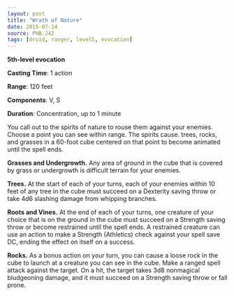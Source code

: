 ```yaml
---
layout: post
title: "Wrath of Nature"
date: 2015-07-14
source: PHB.242
tags: [druid, ranger, level5, evocation]
---
```


**5th-level evocation**

**Casting Time**: 1 action

**Range**: 120 feet

**Components**: V, S

**Duration**: Concentration, up to 1 minute

You call out to the spirits of nature to rouse them against your enemies. Choose a point you can see within range. The spirits cause. trees, rocks, and grasses
in a 60-foot cube centered on that point to become animated until the spell ends.

**Grasses and Undergrowth.** Any area of ground in the cube that is covered by grass or undergrowth is difficult terrain for your enemies.

**Trees.** At the start of each of your turns, each of your enemies within 10 feet of any tree in the cube must succeed on a Dexterity saving throw or take 4d6 slashing
damage from whipping branches.

**Roots and Vines.** At the end of each of your turns, one creature of your choice that is on the ground in the cube must succeed on a Strength saving throw or become
restrained until the spell ends. A restrained creature can use an action to make a Strength (Athletics) check against your spell save DC, ending the effect on itself on
a success.

**Rocks.** As a bonus action on your turn, you can cause a loose rock in the cube to launch at a creature you can see in the cube. Make a ranged spell attack against the
target. On a hit, the target takes 3d8 nonmagical bludgeoning damage, and it must succeed on a Strength saving throw or fall prone.